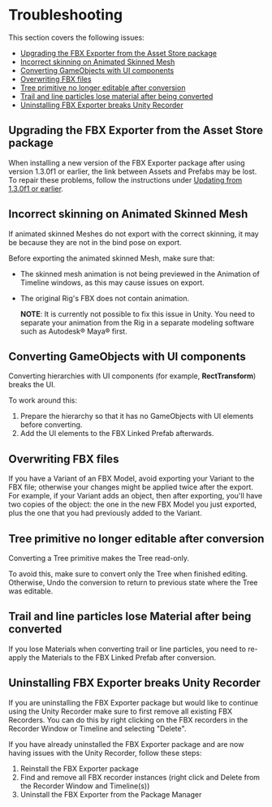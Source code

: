 # Troubleshooting

This section covers the following issues:

* [Upgrading the FBX Exporter from the Asset Store package](#AssetStoreToPackman)
* [Incorrect skinning on Animated Skinned Mesh](#SkinnedMeshExport)
* [Converting GameObjects with UI components](#ConvertUI)
* [Overwriting FBX files](#OverwritingFiles)
* [Tree primitive no longer editable after conversion](#EditableTree)
* [Trail and line particles lose material after being converted](#ParticlesLoseMaterial)
* [Uninstalling FBX Exporter breaks Unity Recorder](#BrokenRecorder)



<a name="AssetStoreToPackman"></a>

## Upgrading the FBX Exporter from the Asset Store package

When installing a new version of the FBX Exporter package after using version 1.3.0f1 or earlier, the link between Assets and Prefabs may be lost. To repair these problems, follow the instructions under [Updating from 1.3.0f1 or earlier](index.md#Repairs_1_3_0f_1).



<a name="SkinnedMeshExport"></a>
## Incorrect skinning on Animated Skinned Mesh

If animated skinned Meshes do not export with the correct skinning, it may be because they are not in the bind pose on export.

Before exporting the animated skinned Mesh, make sure that:

* The skinned mesh animation is not being previewed in the Animation of Timeline windows, as this may cause issues on export.

* The original Rig's FBX does not contain animation. 
  
    **NOTE**: It is currently not possible to fix this issue in Unity. You need to separate your animation from the Rig in a separate modeling software such as Autodesk® Maya® first.



<a name="ConvertUI"></a>

## Converting GameObjects with UI components

Converting hierarchies with UI components (for example, **RectTransform**) breaks the UI. 

To work around this: 

1. Prepare the hierarchy so that it has no GameObjects with UI elements before converting.
2. Add the UI elements to the FBX Linked Prefab afterwards.



<a name="OverwritingFiles"></a>

## Overwriting FBX files

If you have a Variant of an FBX Model, avoid exporting your Variant to the FBX file; otherwise your changes might be applied twice after the export. For example, if your Variant adds an object, then after exporting, you'll have two copies of the object: the one in the new FBX Model you just exported, plus the one that you had previously added to the Variant.



<a name="EditableTree"></a>

## Tree primitive no longer editable after conversion

Converting a Tree primitive makes the Tree read-only.

To avoid this, make sure to convert only the Tree when finished editing. Otherwise, Undo the conversion to return to previous state where the Tree was editable.



<a name="ParticlesLoseMaterial"></a>

## Trail and line particles lose Material after being converted

If you lose Materials when converting trail or line particles, you need to re-apply the Materials to the FBX Linked Prefab after conversion.



<a name="BrokenRecorder"></a>

## Uninstalling FBX Exporter breaks Unity Recorder

If you are uninstalling the FBX Exporter package but would like to continue using the Unity Recorder make sure to first remove all existing FBX Recorders.
You can do this by right clicking on the FBX recorders in the Recorder Window or Timeline and selecting "Delete".

If you have already uninstalled the FBX Exporter package and are now having issues with the Unity Recorder, follow these steps:
1. Reinstall the FBX Exporter package
2. Find and remove all FBX recorder instances (right click and Delete from the Recorder Window and Timeline(s))
3. Uninstall the FBX Exporter from the Package Manager
